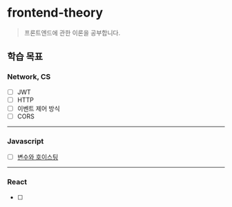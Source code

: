 # frontend-theory
> 프론트엔드에 관한 이론을 공부합니다.
## 학습 목표
### Network, CS
- [ ]  JWT
- [ ]  HTTP
- [ ]  이벤트 제어 방식
- [ ]  CORS

---

### Javascript
- [ ]  [변수와 호이스팅](https://github.com/rowooncoding/frontend-theory/blob/main/javascript/hoisting.md)

---

### React
- [ ]
